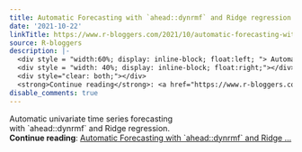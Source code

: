 ```yaml
---
title: Automatic Forecasting with `ahead::dynrmf` and Ridge regression
date: '2021-10-22'
linkTitle: https://www.r-bloggers.com/2021/10/automatic-forecasting-with-aheaddynrmf-and-ridge-regression/
source: R-bloggers
description: |-
  <div style = "width:60%; display: inline-block; float:left; "> Automatic univariate time series forecasting with `ahead::dynrmf` and Ridge regression.</div>
  <div style = "width: 40%; display: inline-block; float:right;"></div>
  <div style="clear: both;"></div>
  <strong>Continue reading</strong>: <a href="https://www.r-bloggers.com/2021/10/automatic-forecasting-with-aheaddynrmf-and-ridge-regression/">Automatic Forecasting with `ahead::dynrmf` and Ridge ...
disable_comments: true
---
```

<div style = "width:60%; display: inline-block; float:left; "> Automatic univariate time series forecasting with `ahead::dynrmf` and Ridge regression.</div>
<div style = "width: 40%; display: inline-block; float:right;"></div>
<div style="clear: both;"></div>
<strong>Continue reading</strong>: <a href="https://www.r-bloggers.com/2021/10/automatic-forecasting-with-aheaddynrmf-and-ridge-regression/">Automatic Forecasting with `ahead::dynrmf` and Ridge ...